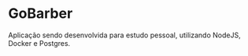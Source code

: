 # GoBarber
Aplicação sendo desenvolvida para estudo pessoal, utilizando NodeJS, Docker e Postgres.



